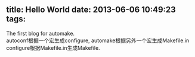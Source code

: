 title: Hello World
date: 2013-06-06 10:49:23
tags:
---

  The first blog for automake.  
  autoconf根据一个宏生成configure, automake根据另外一个宏生成Makefile.in  
  configure根据Makefile.in生成Makefile.
